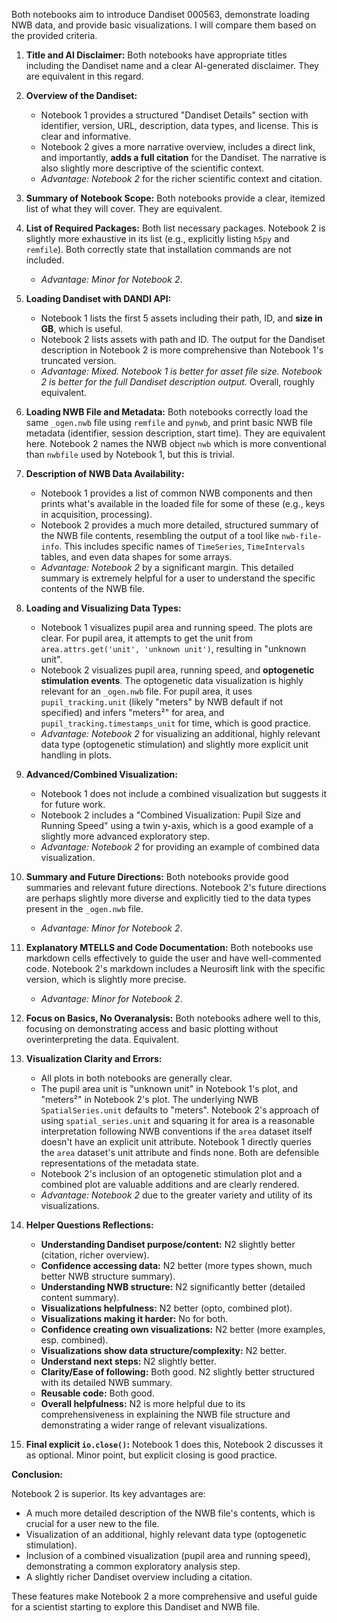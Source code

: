 Both notebooks aim to introduce Dandiset 000563, demonstrate loading NWB data, and provide basic visualizations. I will compare them based on the provided criteria.

1.  **Title and AI Disclaimer:** Both notebooks have appropriate titles including the Dandiset name and a clear AI-generated disclaimer. They are equivalent in this regard.

2.  **Overview of the Dandiset:**
    *   Notebook 1 provides a structured "Dandiset Details" section with identifier, version, URL, description, data types, and license. This is clear and informative.
    *   Notebook 2 gives a more narrative overview, includes a direct link, and importantly, **adds a full citation** for the Dandiset. The narrative is also slightly more descriptive of the scientific context.
    *   *Advantage: Notebook 2* for the richer scientific context and citation.

3.  **Summary of Notebook Scope:** Both notebooks provide a clear, itemized list of what they will cover. They are equivalent.

4.  **List of Required Packages:** Both list necessary packages. Notebook 2 is slightly more exhaustive in its list (e.g., explicitly listing `h5py` and `remfile`). Both correctly state that installation commands are not included.
    *   *Advantage: Minor for Notebook 2*.

5.  **Loading Dandiset with DANDI API:**
    *   Notebook 1 lists the first 5 assets including their path, ID, and **size in GB**, which is useful.
    *   Notebook 2 lists assets with path and ID. The output for the Dandiset description in Notebook 2 is more comprehensive than Notebook 1's truncated version.
    *   *Advantage: Mixed. Notebook 1 is better for asset file size. Notebook 2 is better for the full Dandiset description output.* Overall, roughly equivalent.

6.  **Loading NWB File and Metadata:** Both notebooks correctly load the same `_ogen.nwb` file using `remfile` and `pynwb`, and print basic NWB file metadata (identifier, session description, start time). They are equivalent here. Notebook 2 names the NWB object `nwb` which is more conventional than `nwbfile` used by Notebook 1, but this is trivial.

7.  **Description of NWB Data Availability:**
    *   Notebook 1 provides a list of common NWB components and then prints what's available in the loaded file for some of these (e.g., keys in acquisition, processing).
    *   Notebook 2 provides a much more detailed, structured summary of the NWB file contents, resembling the output of a tool like `nwb-file-info`. This includes specific names of `TimeSeries`, `TimeIntervals` tables, and even data shapes for some arrays.
    *   *Advantage: Notebook 2* by a significant margin. This detailed summary is extremely helpful for a user to understand the specific contents of the NWB file.

8.  **Loading and Visualizing Data Types:**
    *   Notebook 1 visualizes pupil area and running speed. The plots are clear. For pupil area, it attempts to get the unit from `area.attrs.get('unit', 'unknown unit')`, resulting in "unknown unit".
    *   Notebook 2 visualizes pupil area, running speed, and **optogenetic stimulation events**. The optogenetic data visualization is highly relevant for an `_ogen.nwb` file. For pupil area, it uses `pupil_tracking.unit` (likely "meters" by NWB default if not specified) and infers "meters²" for area, and `pupil_tracking.timestamps_unit` for time, which is good practice.
    *   *Advantage: Notebook 2* for visualizing an additional, highly relevant data type (optogenetic stimulation) and slightly more explicit unit handling in plots.

9.  **Advanced/Combined Visualization:**
    *   Notebook 1 does not include a combined visualization but suggests it for future work.
    *   Notebook 2 includes a "Combined Visualization: Pupil Size and Running Speed" using a twin y-axis, which is a good example of a slightly more advanced exploratory step.
    *   *Advantage: Notebook 2* for providing an example of combined data visualization.

10. **Summary and Future Directions:** Both notebooks provide good summaries and relevant future directions. Notebook 2's future directions are perhaps slightly more diverse and explicitly tied to the data types present in the `_ogen.nwb` file.
    *   *Advantage: Minor for Notebook 2*.

11. **Explanatory MTELLS and Code Documentation:** Both notebooks use markdown cells effectively to guide the user and have well-commented code. Notebook 2's markdown includes a Neurosift link with the specific version, which is slightly more precise.
    *   *Advantage: Minor for Notebook 2*.

12. **Focus on Basics, No Overanalysis:** Both notebooks adhere well to this, focusing on demonstrating access and basic plotting without overinterpreting the data. Equivalent.

13. **Visualization Clarity and Errors:**
    *   All plots in both notebooks are generally clear.
    *   The pupil area unit is "unknown unit" in Notebook 1's plot, and "meters²" in Notebook 2's plot. The underlying NWB `SpatialSeries.unit` defaults to "meters". Notebook 2's approach of using `spatial_series.unit` and squaring it for area is a reasonable interpretation following NWB conventions if the `area` dataset itself doesn't have an explicit unit attribute. Notebook 1 directly queries the `area` dataset's unit attribute and finds none. Both are defensible representations of the metadata state.
    *   Notebook 2's inclusion of an optogenetic stimulation plot and a combined plot are valuable additions and are clearly rendered.
    *   *Advantage: Notebook 2* due to the greater variety and utility of its visualizations.

14. **Helper Questions Reflections:**
    *   **Understanding Dandiset purpose/content:** N2 slightly better (citation, richer overview).
    *   **Confidence accessing data:** N2 better (more types shown, much better NWB structure summary).
    *   **Understanding NWB structure:** N2 significantly better (detailed content summary).
    *   **Visualizations helpfulness:** N2 better (opto, combined plot).
    *   **Visualizations making it harder:** No for both.
    *   **Confidence creating own visualizations:** N2 better (more examples, esp. combined).
    *   **Visualizations show data structure/complexity:** N2 better.
    *   **Understand next steps:** N2 slightly better.
    *   **Clarity/Ease of following:** Both good. N2 slightly better structured with its detailed NWB summary.
    *   **Reusable code:** Both good.
    *   **Overall helpfulness:** N2 is more helpful due to its comprehensiveness in explaining the NWB file structure and demonstrating a wider range of relevant visualizations.

15. **Final explicit `io.close()`:** Notebook 1 does this, Notebook 2 discusses it as optional. Minor point, but explicit closing is good practice.

**Conclusion:**

Notebook 2 is superior. Its key advantages are:
*   A much more detailed description of the NWB file's contents, which is crucial for a user new to the file.
*   Visualization of an additional, highly relevant data type (optogenetic stimulation).
*   Inclusion of a combined visualization (pupil area and running speed), demonstrating a common exploratory analysis step.
*   A slightly richer Dandiset overview including a citation.

These features make Notebook 2 a more comprehensive and useful guide for a scientist starting to explore this Dandiset and NWB file.
